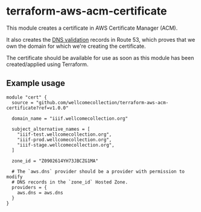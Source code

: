 # terraform-aws-acm-certificate

This module creates a certificate in AWS Certificate Manager (ACM).

It also creates the [DNS validation] records in Route 53, which proves that we own the domain for which we're creating the certificate.

The certificate should be available for use as soon as this module has been created/applied using Terraform.

[DNS validation]: https://docs.aws.amazon.com/acm/latest/userguide/dns-validation.html



## Example usage

```hcl
module "cert" {
  source = "github.com/wellcomecollection/terraform-aws-acm-certificate?ref=v1.0.0"

  domain_name = "iiif.wellcomecollection.org"

  subject_alternative_names = [
    "iiif-test.wellcomecollection.org",
    "iiif-prod.wellcomecollection.org",
    "iiif-stage.wellcomecollection.org",
  ]

  zone_id = "Z0902614YH73JBCZG1MA"

  # The `aws.dns` provider should be a provider with permission to modify
  # DNS records in the `zone_id` Hosted Zone.
  providers = {
    aws.dns = aws.dns
  }
}
```
